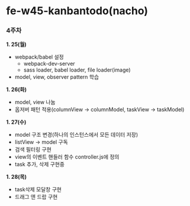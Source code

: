 # fe-w45-kanbantodo(nacho)
### 4주차
**1. 25(월)**
- webpack/babel 설정
  - webpack-dev-server
  - sass loader, babel loader, file loader(image)
- model, view, observer pattern 학습

**1. 26(화)**
- model, view 나눔
- 옵저버 패턴 적용(columnView -> columnModel, taskView -> taskModel)

**1. 27(수)**
- model 구조 변경(하나의 인스턴스에서 모든 데이터 저장)
- listView -> model 구독
- 검색 필터링 구현
- view의 이벤트 핸들러 함수 controller.js에 정의
- task 추가, 삭제 구현중

**1. 28(목)**
- task삭제 모달창 구현
- 드래그 앤 드랍 구현